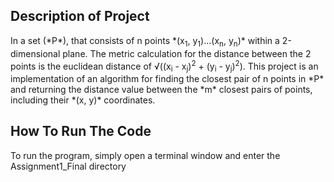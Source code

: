 ## Description of Project

<p>In a set (*P*), that consists of n points *(x<sub>1</sub>, y<sub>1</sub>)…(x<sub>n</sub>, y<sub>n</sub>)* within a 2-dimensional plane. The metric calculation for the distance between the 2 points is the euclidean distance of √((x<sub>i</sub> - x<sub>j</sub>)<sup>2</sup> + (y<sub>i</sub> - y<sub>j</sub>)<sup>2</sup>). This project is an implementation of an algorithm for finding the closest pair of n points in *P* and returning the distance value between the *m* closest pairs of points, including their *(x, y)* coordinates.</p>

## How To Run The Code

<p>To run the program, simply open a terminal window and enter the Assignment1_Final directory</p>
